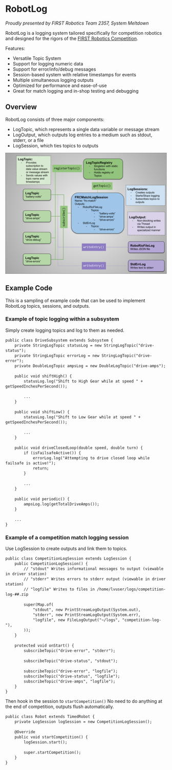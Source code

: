 # RobotLog

_Proudly presented by FIRST Robotics Team 2357, System Meltdown_

RobotLog is a logging system tailored specifically for competition robotics and designed
for the rigors of the [FIRST Robotics Competition](https://www.firstinspires.org/robotics/frc).

Features:
 * Versatile Topic System
 * Support for logging numeric data
 * Support for error/info/debug messages
 * Session-based system with relative timestamps for events
 * Multiple simultaneous logging outputs
 * Optimized for performance and ease-of-use
 * Great for match logging and in-shop testing and debugging

## Overview

RobotLog consists of three major components:
 * LogTopic, which represents a single data variable or message stream
 * LogOutput, which outputs log entries to a medium such as stdout, stderr, or a file
 * LogSession, which ties topics to outputs

![Diagram of RobotLog Components](robot-log-diagram.svg)

## Example Code

This is a sampling of example code that can be used to implement RobotLog topics, sessions, and outputs.

### Example of topic logging within a subsystem

Simply create logging topics and log to them as needed.

```
public class DriveSubsystem extends Subsystem {
	private StringLogTopic statusLog = new StringLogTopic("drive-status");
	private StringLogTopic errorLog = new StringLogTopic("drive-error");
	private DoubleLogTopic ampsLog = new DoubleLogTopic("drive-amps");

	public void shiftHigh() {
		statusLog.log("Shift to High Gear while at speed " + getSpeedInchesPerSecond());

		...
	}

	public void shiftLow() {
		statusLog.log("Shift to Low Gear while at speed " + getSpeedInchesPerSecond());

		...
	}

	public void driveClosedLoop(double speed, double turn) {
		if (isFailsafeActive()) {
			errorLog.log("Attempting to drive closed loop while failsafe is active!");
			return;
		}

		...
	}

	public void periodic() {
		ampsLog.log(getTotalDriveAmps());
	}

	...
}
```

### Example of a competition match logging session

Use LogSession to create outputs and link them to topics.

```
public class CompetitionLogSession extends LogSession {
	public CompetitionLogSession() {
		// "stdout" Writes informational messages to output (viewable in driver station)
		// "stderr" Writes errors to stderr output (viewable in driver station)
		// "logfile" Writes to files in /home/lvuser/logs/competition-log-##.zip

		super(Map.of(
			"stdout", new PrintStreamLogOutput(System.out),
			"stderr", new PrintStreamLogOutput(System.err),
			"logfile", new FileLogOutput("~/logs", "competition-log-"),
		));
	}

	protected void onStart() {
		subscribeTopic("drive-error", "stderr");

		subscribeTopic("drive-status", "stdout");

		subscribeTopic("drive-error", "logfile");
		subscribeTopic("drive-status", "logfile");
		subscribeTopic("drive-amps", "logfile");
	}
}
```

Then hook in the session to `startCompetition()`
No need to do anything at the end of competition, outputs flush automatically.

```
public class Robot extends TimedRobot {
	private LogSession logSession = new CompetitionLogSession();

	@Override
	public void startCompetition() {
		logSession.start();

		super.startCompetition();
	}
}
```
